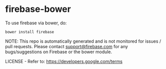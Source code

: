 firebase-bower
==============

To use firebase via bower, do:

    bower install firebase

NOTE: This repo is automatically generated and is not monitored for issues /
pull requests. Please contact support@firebase.com for any bugs/suggestions on
Firebase or the bower module.

LICENSE - Refer to: https://developers.google.com/terms

